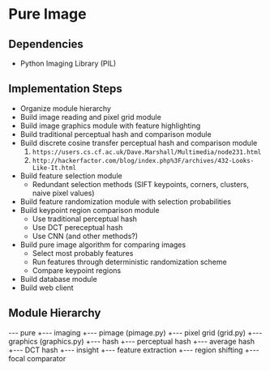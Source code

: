 # Pure Image

## Dependencies

- Python Imaging Library (PIL)

## Implementation Steps

- Organize module hierarchy
- Build image reading and pixel grid module
- Build image graphics module with feature highlighting
- Build traditional perceptual hash and comparison module
- Build discrete cosine transfer perceptual hash and comparison module
    1. `https://users.cs.cf.ac.uk/Dave.Marshall/Multimedia/node231.html`
    2. `http://hackerfactor.com/blog/index.php%3F/archives/432-Looks-Like-It.html`
- Build feature selection module
  - Redundant selection methods (SIFT keypoints, corners, clusters, naive pixel values)
- Build feature randomization module with selection probabilities
- Build keypoint region comparison module
  - Use traditional perceptual hash
  - Use DCT pereceptual hash
  - Use CNN (and other methods?)
- Build pure image algorithm for comparing images
  - Select most probably features
  - Run features through deterministic randomization scheme
  - Compare keypoint regions
- Build database module
- Build web client

## Module Hierarchy

--- pure
    +--- imaging
         +--- pimage (pimage.py)
         +--- pixel grid (grid.py)
         +--- graphics (graphics.py)
    +--- hash
         +--- perceptual hash
         +--- average hash
         +--- DCT hash
    +--- insight
         +--- feature extraction
         +--- region shifting
         +--- focal comparator
